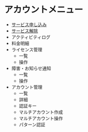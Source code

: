 # アカウントメニュー
* [サービス申し込み](account_menu/service_request.md)
* [サービス解除](account_menu/service_cancellation.md)
* アクティビティログ
* 料金明細
* ライセンス管理
  * 一覧
  * 操作
* 障害・お知らせ通知
  * 一覧
  * 操作
* アカウント管理
  * 一覧
  * 詳細
  * 認証キー
  * マルチアカウント作成
  * マルチアカウント操作
  * パターン認証
  